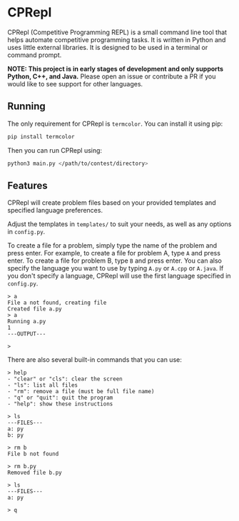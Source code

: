 # CPRepl

CPRepl (Competitive Programming REPL) is a small command line tool that helps automate competitive programming tasks. It is written in Python and uses little external libraries. It is designed to be used in a terminal or command prompt.

**NOTE: This project is in early stages of development and only supports Python, C++, and Java.**
Please open an issue or contribute a PR if you would like to see support for other languages.

## Running
The only requirement for CPRepl is `termcolor`. You can install it using pip:
```bash
pip install termcolor
```

Then you can run CPRepl using:
```bash
python3 main.py </path/to/contest/directory>
```

## Features
CPRepl will create problem files based on your provided templates and specified language preferences. 

Adjust the templates in `templates/` to suit your needs, as well as any options in `config.py`.

To create a file for a problem, simply type the name of the problem and press enter. For example, to create a file for problem A, type `A` and press enter. To create a file for problem B, type `B` and press enter.
You can also specify the language you want to use by typing `A.py` or `A.cpp` or `A.java`. If you don't specify a language, CPRepl will use the first language specified in `config.py`.

```text
> a
File a not found, creating file
Created file a.py
> a
Running a.py
1
---OUTPUT---

>
```

There are also several built-in commands that you can use:
```text
> help
- "clear" or "cls": clear the screen
- "ls": list all files
- "rm": remove a file (must be full file name)
- "q" or "quit": quit the program
- "help": show these instructions

> ls
---FILES---
a: py
b: py

> rm b
File b not found

> rm b.py
Removed file b.py

> ls
---FILES---
a: py

> q
```